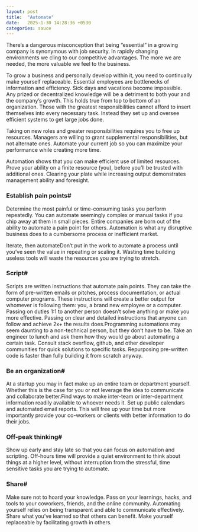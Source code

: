 ```yaml
---
layout: post
title:  "Automate"
date:   2025-1-30 14:28:36 +0530
categories: sauce 
---
```


There’s a dangerous misconception that being “essential” in a growing company is synonymous with job security. In rapidly changing environments we cling to our competitive advantages. The more we are needed, the more valuable we feel to the business.

To grow a business and personally develop within it, you need to continually make yourself replaceable. Essential employees are bottlenecks of information and efficiency. Sick days and vacations become impossible. Any prized or decentralized knowledge will be a detriment to both your and the company’s growth. This holds true from top to bottom of an organization. Those with the greatest responsibilities cannot afford to insert themselves into every necessary task. Instead they set up and oversee efficient systems to get large jobs done.

Taking on new roles and greater responsibilities requires you to free up resources. Managers are willing to grant supplemental responsibilities, but not alternate ones. Automate your current job so you can maximize your performance while creating more time.

Automation shows that you can make efficient use of limited resources. Prove your ability on a finite resource (you), before you’ll be trusted with additional ones. Clearing your plate while increasing output demonstrates management ability and foresight.

### Establish pain points#
Determine the most painful or time-consuming tasks you perform repeatedly. You can automate seemingly complex or manual tasks if you chip away at them in small pieces. Entire companies are born out of the ability to automate a pain point for others. Automation is what any disruptive business does to a cumbersome process or inefficient market.

Iterate, then automateDon’t put in the work to automate a process until you’ve seen the value in repeating or scaling it. Wasting time building useless tools will waste the resources you are trying to stretch.

### Script#

Scripts are written instructions that automate pain points. They can take the form of pre-written emails or pitches, process documentation, or actual computer programs. These instructions will create a better output for whomever is following them: you, a brand new employee or a computer. Passing on duties 1:1 to another person doesn’t solve anything or make you more effective. Passing on clear and detailed instructions that anyone can follow and achieve 2x+ the results does.Programming automations may seem daunting to a non-technical person, but they don’t have to be. Take an engineer to lunch and ask them how they would go about automating a certain task. Consult stack overflow, github, and other developer communities for quick solutions to specific tasks. Repurposing pre-written code is faster than fully building it from scratch anyway.

### Be an organization#

At a startup you may in fact make up an entire team or department yourself. Whether this is the case for you or not leverage the idea to communicate and collaborate better.Find ways to make inter-team or inter-department information readily available to whoever needs it. Set up public calendars and automated email reports. This will free up your time but more importantly provide your co-workers or clients with better information to do their jobs.

### Off-peak thinking#

Show up early and stay late so that you can focus on automation and scripting. Off-hours time will provide a quiet environment to think about things at a higher level, without interruption from the stressful, time sensitive tasks you are trying to automate.

### Share#

Make sure not to hoard your knowledge. Pass on your learnings, hacks, and tools to your coworkers, friends, and the online community. Automating yourself relies on being transparent and able to communicate effectively. Share what you’ve learned so that others can benefit. Make yourself replaceable by facilitating growth in others.


